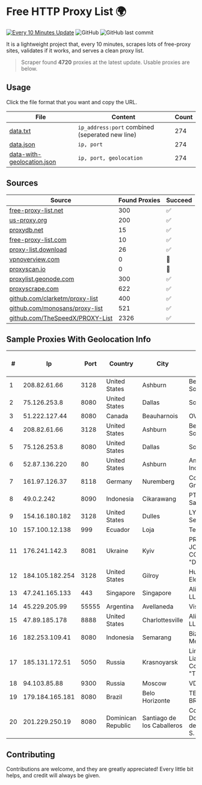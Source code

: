 
# Free HTTP Proxy List 🌍

[![Every 10 Minutes Update](https://github.com/mertguvencli/http-proxy-list/actions/workflows/main.yml/badge.svg?branch=main)](https://github.com/mertguvencli/http-proxy-list/actions/workflows/main.yml)
![GitHub](https://img.shields.io/github/license/mertguvencli/http-proxy-list)
![GitHub last commit](https://img.shields.io/github/last-commit/mertguvencli/http-proxy-list)

It is a lightweight project that, every 10 minutes, scrapes lots of free-proxy sites, validates if it works, and serves a clean proxy list.


> Scraper found **4720** proxies at the latest update. Usable proxies are below.

## Usage

Click the file format that you want and copy the URL.


|File|Content|Count|
|----|-------|-----|
|[data.txt](https://raw.githubusercontent.com/mertguvencli/http-proxy-list/main/proxy-list/data.txt)|`ip_address:port` combined (seperated new line)|274|
|[data.json](https://raw.githubusercontent.com/mertguvencli/http-proxy-list/main/proxy-list/data.json)|`ip, port`|274|
|[data-with-geolocation.json](https://raw.githubusercontent.com/mertguvencli/http-proxy-list/main/proxy-list/data-with-geolocation.json)|`ip, port, geolocation`|274|

## Sources

|Source|Found Proxies|Succeed|
|------|-------------|-------|
|[free-proxy-list.net](https://free-proxy-list.net)|300|✅|
|[us-proxy.org](https://www.us-proxy.org)|200|✅|
|[proxydb.net](http://proxydb.net)|15|✅|
|[free-proxy-list.com](https://free-proxy-list.com/?page=&port=&type%5B%5D=http&type%5B%5D=https&up_time=0&search=Search)|10|✅|
|[proxy-list.download](https://www.proxy-list.download/HTTP)|26|✅|
|[vpnoverview.com](https://vpnoverview.com/privacy/anonymous-browsing/free-proxy-servers)|0|🚫|
|[proxyscan.io](https://www.proxyscan.io)|0|🚫|
|[proxylist.geonode.com](https://proxylist.geonode.com/api/proxy-list?limit=300&page=1&sort_by=lastChecked&sort_type=desc&protocols=http,https)|300|✅|
|[proxyscrape.com](https://api.proxyscrape.com/v2/?request=displayproxies&protocol=http&timeout=10000&country=all&ssl=all&anonymity=all)|622|✅|
|[github.com/clarketm/proxy-list](https://raw.githubusercontent.com/clarketm/proxy-list/master/proxy-list-raw.txt)|400|✅|
|[github.com/monosans/proxy-list](https://raw.githubusercontent.com/monosans/proxy-list/main/proxies/http.txt)|521|✅|
|[github.com/TheSpeedX/PROXY-List](https://raw.githubusercontent.com/TheSpeedX/PROXY-List/master/http.txt)|2326|✅|


## Sample Proxies With Geolocation Info

|#|Ip|Port|Country|City|Internet Service Provider|
|-|--|----|-------|----|-------------------------|
|1|208.82.61.66|3128|United States|Ashburn|Bernardi Sounds|
|2|75.126.253.8|8080|United States|Dallas|SoftLayer|
|3|51.222.127.44|8080|Canada|Beauharnois|OVH SAS|
|4|208.82.61.66|3128|United States|Ashburn|Bernardi Sounds|
|5|75.126.253.8|8080|United States|Dallas|SoftLayer|
|6|52.87.136.220|80|United States|Ashburn|Amazon.com, Inc.|
|7|161.97.126.37|8118|Germany|Nuremberg|Contabo GmbH|
|8|49.0.2.242|8090|Indonesia|Cikarawang|PT Usaha Adi Sanggoro|
|9|154.16.180.182|3128|United States|Dulles|LYIT Internet Services|
|10|157.100.12.138|999|Ecuador|Loja|Telconet S.A|
|11|176.241.142.3|8081|Ukraine|Kyiv|PRIVATE JOINT STOCK COMPANY "DATAGROUP"|
|12|184.105.182.254|3128|United States|Gilroy|Hurricane Electric LLC|
|13|47.241.165.133|443|Singapore|Singapore|Alibaba.com LLC|
|14|45.229.205.99|55555|Argentina|Avellaneda|Visio RED SRL|
|15|47.89.185.178|8888|United States|Charlottesville|Alibaba.com LLC|
|16|182.253.109.41|8080|Indonesia|Semarang|Biznet Metronet|
|17|185.131.172.51|5050|Russia|Krasnoyarsk|Limited Liability Company "TTK-Svyaz"|
|18|94.103.85.88|9300|Russia|Moscow|VDSINA|
|19|179.184.165.181|8080|Brazil|Belo Horizonte|TELEFÔNICA BRASIL S.A|
|20|201.229.250.19|8080|Dominican Republic|Santiago de los Caballeros|Compañía Dominicana de Teléfonos S. A.|



## Contributing

Contributions are welcome, and they are greatly appreciated! Every
little bit helps, and credit will always be given.

